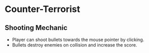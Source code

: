 # Counter-Terrorist

## Shooting Mechanic
- Player can shoot bullets towards the mouse pointer by clicking.
- Bullets destroy enemies on collision and increase the score.

